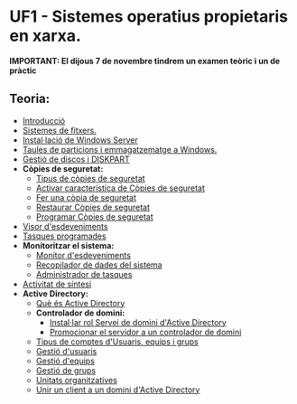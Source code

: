 # UF1 - Sistemes operatius propietaris en xarxa.

**IMPORTANT: El dijous 7 de novembre tindrem un examen teòric i un de pràctic**

## Teoria:

- [Introducció](uf1_teoria.md)
- [Sistemes de fitxers.](uf1_teoria_2.md)
- [Instal·lació de Windows Server](instalacio.md)
- [Taules de particions i emmagatzematge a Windows.](emmagatzematge.md)
- [Gestió de discos i DISKPART](discos.md)
- **Còpies de seguretat:**
  - [Tipus de còpies de seguretat](backups0.md)
  - [Activar característica de Còpies de seguretat](backups1.md)
  - [Fer una còpia de seguretat](backups2.md)
  - [Restaurar Còpies de seguretat](backups3.md)
  - [Programar Còpies de seguretat](backups4.md)
- [Visor d'esdeveniments](visor_esdeveniments.md)
- [Tasques programades](tasques_programades.md)
- **Monitoritzar el sistema:**
  - [Monitor d'esdeveniments](monitor.md)
  - [Recopilador de dades del sistema](informes.md)
  - [Administrador de tasques](supervisio.md)
- [Activitat de síntesi](activitat_sintesi.md)
- **Active Directory:**
  - [Què és Active Directory](active_directory.md)
  - **Controlador de domini:**
     - [Instal·lar rol Servei de domini d'Active Directory](instalar_domini.md)
     - [Promocionar el servidor a un controlador de domini](instalar_domini2.md)
  - [Tipus de comptes d'Usuaris, equips i grups](usuaris.md)
  - [Gestió d'usuaris](usuaris2.md)
  - [Gestió d'equips](equips.md)
  - [Gestió de grups](grups.md)
  - [Unitats organitzatives](unitats_organitzatives.md)
  - [Unir un client a un domini d'Active Directory](conectar_client_a_domini.md)   
